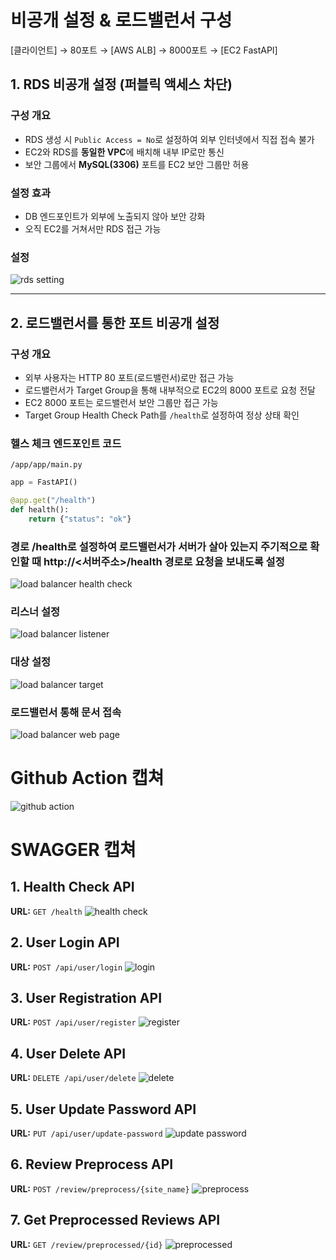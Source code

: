 

# 비공개 설정 & 로드밸런서 구성

[클라이언트] → 80포트 → [AWS ALB] → 8000포트 → [EC2 FastAPI]


## 1. RDS 비공개 설정 (퍼블릭 액세스 차단)

### 구성 개요
- RDS 생성 시 `Public Access = No`로 설정하여 외부 인터넷에서 직접 접속 불가
- EC2와 RDS를 **동일한 VPC**에 배치해 내부 IP로만 통신
- 보안 그룹에서 **MySQL(3306)** 포트를 EC2 보안 그룹만 허용

### 설정 효과
- DB 엔드포인트가 외부에 노출되지 않아 보안 강화
- 오직 EC2를 거쳐서만 RDS 접근 가능

### 설정

![rds setting](/aws/rds-setting.png)


---

## 2. 로드밸런서를 통한 포트 비공개 설정

### 구성 개요
- 외부 사용자는 HTTP 80 포트(로드밸런서)로만 접근 가능
- 로드밸런서가 Target Group을 통해 내부적으로 EC2의 8000 포트로 요청 전달
- EC2 8000 포트는 로드밸런서 보안 그룹만 접근 가능
- Target Group Health Check Path를 `/health`로 설정하여 정상 상태 확인

### 헬스 체크 엔드포인트 코드
`/app/app/main.py`
```python
app = FastAPI()

@app.get("/health")
def health():
    return {"status": "ok"}
```



### 경로 /health로 설정하여 로드밸런서가 서버가 살아 있는지 주기적으로 확인할 때 http://<서버주소>/health 경로로 요청을 보내도록 설정
![load balancer health check](/aws/loadbalancer-healthcheck.png)


### 리스너 설정
![load balancer listener](/aws/loadbalancer-listener.png)


### 대상 설정
![load balancer target](/aws/loadbalancer-target.png)

### 로드밸런서 통해 문서 접속
![load balancer web page](/aws/loadbalancer-web.png)


# Github Action 캡쳐
![github action](/aws/github_action.png)


# SWAGGER 캡쳐

## 1. Health Check API
**URL:** `GET /health`
![health check](/aws/health.png)

## 2. User Login API
**URL:** `POST /api/user/login`
![login](/aws/login.png)

## 3. User Registration API
**URL:** `POST /api/user/register`
![register](/aws/register.png)

## 4. User Delete API
**URL:** `DELETE /api/user/delete`
![delete](/aws/delete.png)

## 5. User Update Password API
**URL:** `PUT /api/user/update-password`
![update password](/aws/update-password.png)

## 6. Review Preprocess API
**URL:** `POST /review/preprocess/{site_name}`
![preprocess](/aws/preprocess.png)

## 7. Get Preprocessed Reviews API
**URL:** `GET /review/preprocessed/{id}`
![preprocessed](/aws/preprocessed.png)



